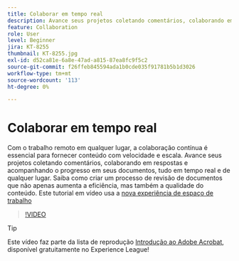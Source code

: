 ```yaml
---
title: Colaborar em tempo real
description: Avance seus projetos coletando comentários, colaborando em respostas e acompanhando o progresso em seus documentos, tudo em tempo real e de qualquer lugar
feature: Collaboration
role: User
level: Beginner
jira: KT-8255
thumbnail: KT-8255.jpg
exl-id: d52ca81e-6a8e-47ad-a815-87ea8fc9f5c2
source-git-commit: f26ffeb845594ada1b0cde035f91781b5b1d3026
workflow-type: tm+mt
source-wordcount: '113'
ht-degree: 0%

---
```


# Colaborar em tempo real

Com o trabalho remoto em qualquer lugar, a colaboração contínua é essencial para fornecer conteúdo com velocidade e escala. Avance seus projetos coletando comentários, colaborando em respostas e acompanhando o progresso em seus documentos, tudo em tempo real e de qualquer lugar. Saiba como criar um processo de revisão de documentos que não apenas aumenta a eficiência, mas também a qualidade do conteúdo. Este tutorial em vídeo usa a [nova experiência de espaço de trabalho](new-workspace.md)

>[!VIDEO](https://video.tv.adobe.com/v/337500?quality=12&learn=on&hidetitle=true)

>[!TIP]
>
>Este vídeo faz parte da lista de reprodução [Introdução ao Adobe Acrobat](https://experienceleague.adobe.com/en/playlists/acrobat-get-started-business-users), disponível gratuitamente no Experience League!
